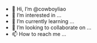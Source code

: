- 👋 Hi, I’m @cowboyliao
- 👀 I’m interested in ...
- 🌱 I’m currently learning ...
- 💞️ I’m looking to collaborate on ...
- 📫 How to reach me ...

<!---
cowboyliao/cowboyliao is a ✨ special ✨ repository because its `README.md` (this file) appears on your GitHub profile.
You can click the Preview link to take a look at your changes.
--->
